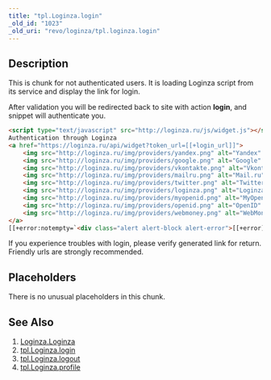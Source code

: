 ```yaml
---
title: "tpl.Loginza.login"
_old_id: "1023"
_old_uri: "revo/loginza/tpl.loginza.login"
---
```


## Description

This is chunk for not authenticated users. It is loading Loginza script from its service and display the link for login.

After validation you will be redirected back to site with action **login**, and snippet will authenticate you.

``` html 
<script type="text/javascript" src="http://loginza.ru/js/widget.js"></script>
Authentication through Loginza
<a href="https://loginza.ru/api/widget?token_url=[[+login_url]]">
    <img src="http://loginza.ru/img/providers/yandex.png" alt="Yandex" title="Yandex">
    <img src="http://loginza.ru/img/providers/google.png" alt="Google" title="Google Accounts">
    <img src="http://loginza.ru/img/providers/vkontakte.png" alt="Vkontakte" title="Vkontakte">
    <img src="http://loginza.ru/img/providers/mailru.png" alt="Mail.ru" title="Mail.ru">
    <img src="http://loginza.ru/img/providers/twitter.png" alt="Twitter" title="Twitter">
    <img src="http://loginza.ru/img/providers/loginza.png" alt="Loginza" title="Loginza">
    <img src="http://loginza.ru/img/providers/myopenid.png" alt="MyOpenID" title="MyOpenID">
    <img src="http://loginza.ru/img/providers/openid.png" alt="OpenID" title="OpenID">
    <img src="http://loginza.ru/img/providers/webmoney.png" alt="WebMoney" title="WebMoney">
</a>
[[+error:notempty=`<div class="alert alert-block alert-error">[[+error]]</div>`]]
```

If you experience troubles with login, please verify generated link for return. Friendly urls are strongly recommended.

## Placeholders

There is no unusual placeholders in this chunk.

## See Also

1. [Loginza.Loginza](/extras/revo/loginza/loginza.loginza)
2. [tpl.Loginza.login](/extras/revo/loginza/tpl.loginza.login)
3. [tpl.Loginza.logout](/extras/revo/loginza/tpl.loginza.logout)
4. [tpl.Loginza.profile](/extras/revo/loginza/tpl.loginza.profile)